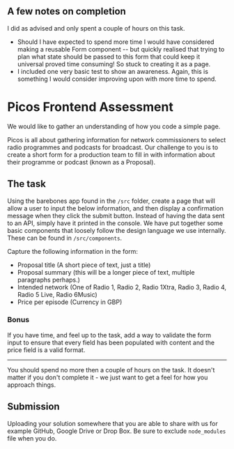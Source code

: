 ## A few notes on completion

I did as advised and only spent a couple of hours on this task. 

- Should I have expected to spend more time I would have considered making a reusable Form component -- but quickly realised that trying to plan what state should be passed to this form that could keep it universal proved time consuming! So stuck to creating it as a page. 
- I included one very basic test to show an awareness. Again, this is something I would consider improving upon with more time to spend. 

# Picos Frontend Assessment

We would like to gather an understanding of how you code a simple page.

Picos is all about gathering information for network commissioners to select radio programmes and podcasts for broadcast. Our challenge to you is to create a short form for a production team to fill in with information about their programme or podcast (known as a Proposal).

## The task

Using the barebones app found in the `/src` folder, create a page that will allow a user to input the below information, and then display a confirmation message when they click the submit button. Instead of having the data sent to an API, simply have it printed in the console. We have put together some basic components that loosely follow the design language we use internally. These can be found in `/src/components`.

Capture the following information in the form:

- Proposal title (A short piece of text, just a title)
- Proposal summary (this will be a longer piece of text, multiple paragraphs perhaps.)
- Intended network (One of Radio 1, Radio 2, Radio 1Xtra, Radio 3, Radio 4, Radio 5 Live, Radio 6Music)
- Price per episode (Currency in GBP)

### Bonus
If you have time, and feel up to the task, add a way to validate the form input to ensure that every field has been populated with content and the price field is a valid format.

--- 
You should spend no more then a couple of hours on the task. It doesn't matter if you don't complete it - we just want to get a feel for how you approach things.

## Submission

Uploading your solution somewhere that you are able to share with us for example GitHub, Google Drive or Drop Box. Be sure to exclude `node_modules` file when you do.
